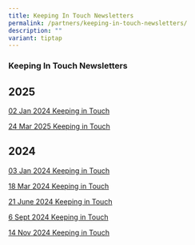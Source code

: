 ```yaml
---
title: Keeping In Touch Newsletters
permalink: /partners/keeping-in-touch-newsletters/
description: ""
variant: tiptap
---
```

<h3><strong>Keeping In Touch Newsletters</strong></h3>
<h2><strong>2025</strong></h2>
<p><a href="/files/Keeping in Touch Newsletter/1st_Keeping_in_Touch_Letter_to_Parents_2025.pdf" rel="noopener nofollow" target="_blank">02 Jan 2024 Keeping in Touch</a>
</p>
<p><a href="/files/Keeping in Touch Newsletter/2nd_Keeping_in_Touch_Letter_to_Parents_2025_Final.pdf" rel="noopener noreferrer nofollow" target="_blank">24 Mar 2025 Keeping in Touch</a>
</p>
<h2><strong>2024</strong></h2>
<p><a href="/files/Keeping in Touch Newsletter/1st_Keeping_in_Touch_Letter_to_Parents_2024_Final.pdf" rel="noopener noreferrer nofollow" target="_blank">03 Jan 2024 Keeping in Touch</a>
</p>
<p><a href="/files/Keeping in Touch Newsletter/2nd_Keeping_in_Touch_Letter_to_Parents_2024_Final.pdf" rel="noopener noreferrer nofollow" target="_blank">18 Mar 2024 Keeping in Touch</a>
</p>
<p><a href="/files/Keeping in Touch Newsletter/3rd_Keeping_in_Touch_Letter_to_Parents_2024_Final_210624.pdf" rel="noopener noreferrer nofollow" target="_blank">21 June 2024 Keeping in Touch</a>
</p>
<p><a href="/files/Keeping in Touch Newsletter/4th_Keeping_in_Touch_Letter_to_Parents_2024_Final_Final.pdf" rel="noopener nofollow" target="_blank">6 Sept 2024 Keeping in Touch</a>
</p>
<p><a href="/files/Keeping in Touch Newsletter/5th_Keeping_in_Touch_Letter_to_Parents_2024_Final_14112024.pdf" rel="noopener nofollow" target="_blank">14 Nov 2024 Keeping in Touch</a>
</p>